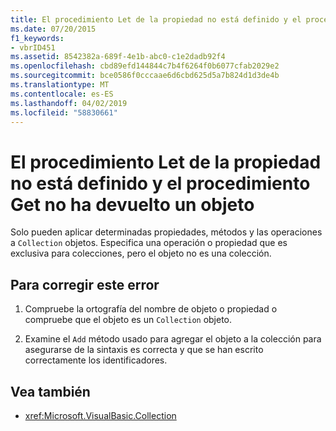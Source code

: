 ```yaml
---
title: El procedimiento Let de la propiedad no está definido y el procedimiento Get no ha devuelto un objeto
ms.date: 07/20/2015
f1_keywords:
- vbrID451
ms.assetid: 8542382a-689f-4e1b-abc0-c1e2dadb92f4
ms.openlocfilehash: cbd89efd144844c7b4f6264f0b6077cfab2029e2
ms.sourcegitcommit: bce0586f0cccaae6d6cbd625d5a7b824d1d3de4b
ms.translationtype: MT
ms.contentlocale: es-ES
ms.lasthandoff: 04/02/2019
ms.locfileid: "58830661"
---
```

# <a name="property-let-procedure-not-defined-and-property-get-procedure-did-not-return-an-object"></a>El procedimiento Let de la propiedad no está definido y el procedimiento Get no ha devuelto un objeto
Solo pueden aplicar determinadas propiedades, métodos y las operaciones a `Collection` objetos. Especifica una operación o propiedad que es exclusiva para colecciones, pero el objeto no es una colección.  
  
## <a name="to-correct-this-error"></a>Para corregir este error  
  
1.  Compruebe la ortografía del nombre de objeto o propiedad o compruebe que el objeto es un `Collection` objeto.  
  
2.  Examine el `Add` método usado para agregar el objeto a la colección para asegurarse de la sintaxis es correcta y que se han escrito correctamente los identificadores.  
  
## <a name="see-also"></a>Vea también

- <xref:Microsoft.VisualBasic.Collection>
